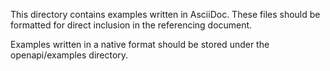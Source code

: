 This directory contains examples written in AsciiDoc. These files should be formatted for direct inclusion in the referencing document.

Examples written in a native format should be stored under the openapi/examples directory.
